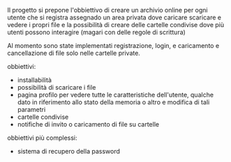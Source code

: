 Il progetto si prepone l'obbiettivo di creare un archivio online per ogni utente che si registra
assegnado un area privata dove caricare scaricare e vedere i propri file
e la possibilità di creare delle cartelle condivise dove più utenti possono interagire (magari con delle regole di scrittura)

Al momento sono state implementati registrazione, login, e caricamento e cancellazione di file solo nelle cartelle private.

obbiettivi:

- installabilità
- possibilità di scaricare i file
- pagina profilo per vedere tutte le caratteristiche dell'utente, qualche dato in riferimento allo stato della memoria o altro
  e modifica di tali parametri
- cartelle condivise
- notifiche di invito o caricamento di file su cartelle

obbiettivi più complessi:

- sistema di recupero della password
